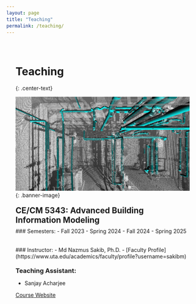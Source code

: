 ```yaml
---
layout: page
title: "Teaching"
permalink: /teaching/
---
```


<!-- Inline CSS for demonstration; consider moving this into your main stylesheet -->
<style>
  /* Container that is centered horizontally, with a maximum width */
  .centered-container {
    max-width: 800px;
    margin: 0 auto;
    padding: 1.5rem; /* Add some spacing around the container */
  }

  /* Center the main heading text */
  .center-text {
    text-align: center;
  }

  /* Style the banner image to be centered and responsive */
  .banner-image {
    display: block;
    margin: 1.5rem auto; /* Centers the image and adds vertical spacing */
    max-width: 100%;     /* Make image responsive */
    height: auto;        /* Maintain aspect ratio */
  }

  /* Two-column layout for Semesters (left) and Instructor/TA (right) */
  .two-column {
    display: flex;
    flex-wrap: wrap;         /* Allows columns to stack on small screens */
    justify-content: space-between;
    gap: 2rem;               /* Spacing between columns */
  }

  .column {
    flex: 1;                 /* Columns expand to fill available space */
    min-width: 200px;        /* Ensures columns don’t get too narrow */
  }

  /* Optional: reduce top margin on sub-headings */
  h2, h3, h4 {
    margin-top: 1.2rem;
    margin-bottom: 0.5rem;
  }
</style>

<div class="centered-container" markdown="1">

# Teaching
{: .center-text}

![Banner for BIM Course](bim_image.png){: .banner-image}

## CE/CM 5343: Advanced Building Information Modeling

<div class="two-column">

<div class="column" markdown="1">
### Semesters:
- Fall 2023
- Spring 2024
- Fall 2024
- Spring 2025
</div>

<div class="column" markdown="1">
### Instructor:
- Md Nazmus Sakib, Ph.D.  
  - [Faculty Profile](https://www.uta.edu/academics/faculty/profile?username=sakibm)

### Teaching Assistant:
- Sanjay Acharjee

[Course Website](#) <!-- Replace # with the actual course link if available -->
</div>

</div>
</div>
